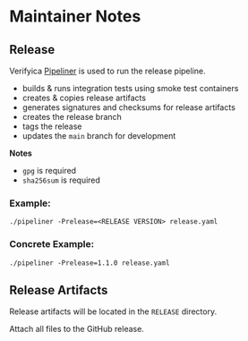 # Maintainer Notes

## Release

Verifyica [Pipeliner](https://github.com/verifyica-team/pipeliner) is used to run the release pipeline.

- builds & runs integration tests using smoke test containers
- creates & copies release artifacts
- generates signatures and checksums for release artifacts
- creates the release branch
- tags the release
- updates the `main` branch for development

**Notes**

- `gpg` is required
- `sha256sum` is required

### Example:

```shell
./pipeliner -Prelease=<RELEASE VERSION> release.yaml
```

### Concrete Example:

```shell
./pipeliner -Prelease=1.1.0 release.yaml
```

## Release Artifacts

Release artifacts will be located in the `RELEASE` directory.

Attach all files to the GitHub release.
